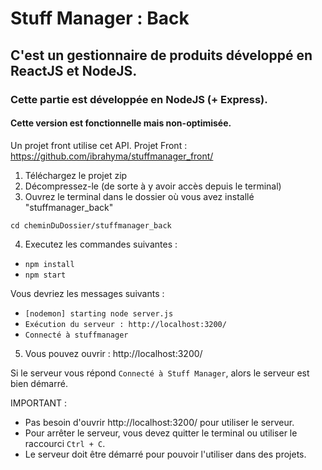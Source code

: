 # Stuff Manager : Back

## C'est un gestionnaire de produits développé en ReactJS et NodeJS.

### Cette partie est développée en NodeJS (+ Express).

#### Cette version est fonctionnelle mais non-optimisée.

Un projet front utilise cet API.
Projet Front : https://github.com/ibrahyma/stuffmanager_front/

1) Téléchargez le projet zip
2) Décompressez-le (de sorte à y avoir accès depuis le terminal)
3) Ouvrez le terminal dans le dossier où vous avez installé "stuffmanager_back"

`cd cheminDuDossier/stuffmanager_back`

4) Executez les commandes suivantes :
- `npm install`
- `npm start`

Vous devriez les messages suivants :
- `[nodemon] starting node server.js`
- `Exécution du serveur : http://localhost:3200/`
- `Connecté à stuffmanager`

5) Vous pouvez ouvrir : http://localhost:3200/

Si le serveur vous répond `Connecté à Stuff Manager`, alors le serveur est bien démarré.

IMPORTANT :
- Pas besoin d'ouvrir http://localhost:3200/ pour utiliser le serveur.
- Pour arrêter le serveur, vous devez quitter le terminal ou utiliser le raccourci `Ctrl + C`.
- Le serveur doit être démarré pour pouvoir l'utiliser dans des projets.
